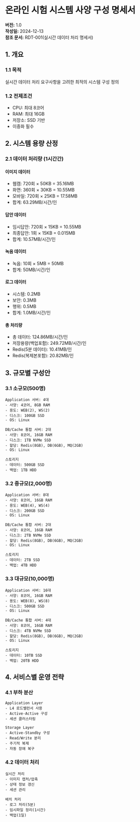 # 온라인 시험 시스템 사양 구성 명세서

**버전:** 1.0  
**작성일:** 2024-12-13  
**참조 문서:** RDT-001(실시간 데이터 처리 명세서)

## 1. 개요

### 1.1 목적

실시간 데이터 처리 요구사항을 고려한 최적의 시스템 구성 정의

### 1.2 전제조건

-   CPU: 최대 8코어
-   RAM: 최대 16GB
-   저장소: SSD 기반
-   이중화 필수

## 2. 시스템 용량 산정

### 2.1 데이터 처리량 (1시간간)

#### 이미지 데이터

-   웹캠: 720회 × 50KB = 35.16MB
-   화면: 360회 × 30KB = 10.55MB
-   모바일: 720회 × 25KB = 17.58MB
-   합계: 63.29MB/시간/인

#### 답안 데이터

-   임시답안: 720회 × 15KB = 10.55MB
-   최종답안: 1회 × 15KB = 0.015MB
-   합계: 10.57MB/시간/인

#### 녹음 데이터

-   녹음: 10회 × 5MB = 50MB
-   합계: 50MB/시간/인

#### 로그 데이터

-   시스템: 0.2MB
-   보안: 0.3MB
-   행위: 0.5MB
-   합계: 1.0MB/시간/인

#### 총 처리량

-   총 데이터: 124.86MB/시간/인
-   저장용량(백업포함): 249.72MB/시간/인
-   Redis(5분 데이터): 10.41MB/인
-   Redis(복제본포함): 20.82MB/인

## 3. 규모별 구성안

### 3.1 소규모(500명)

```
Application 서버: 4대
- 사양: 4코어, 8GB RAM
- 용도: WEB(2), WS(2)
- 디스크: 100GB SSD
- OS: Linux

DB/Cache 통합 서버: 2대
- 사양: 8코어, 16GB RAM
- 디스크: 1TB NVMe SSD
- 할당: Redis(8GB), DB(6GB), MQ(2GB)
- OS: Linux

스토리지
- 데이터: 500GB SSD
- 백업: 1TB HDD
```

### 3.2 중규모(2,000명)

```
Application 서버: 8대
- 사양: 8코어, 16GB RAM
- 용도: WEB(4), WS(4)
- 디스크: 200GB SSD
- OS: Linux

DB/Cache 통합 서버: 2대
- 사양: 8코어, 16GB RAM
- 디스크: 2TB NVMe SSD
- 할당: Redis(8GB), DB(6GB), MQ(2GB)
- OS: Linux

스토리지
- 데이터: 2TB SSD
- 백업: 4TB HDD
```

### 3.3 대규모(10,000명)

```
Application 서버: 16대
- 사양: 8코어, 16GB RAM
- 용도: WEB(8), WS(8)
- 디스크: 500GB SSD
- OS: Linux

DB/Cache 통합 서버: 4대
- 사양: 8코어, 16GB RAM
- 디스크: 4TB NVMe SSD
- 할당: Redis(8GB), DB(6GB), MQ(2GB)
- OS: Linux

스토리지
- 데이터: 10TB SSD
- 백업: 20TB HDD
```

## 4. 서비스별 운영 전략

### 4.1 부하 분산

```
Application Layer
- L4 로드밸런서 사용
- Active-Active 구성
- 세션 클러스터링

Storage Layer
- Active-Standby 구성
- Read/Write 분리
- 주기적 복제
- 자동 장애 복구
```

### 4.2 데이터 처리

```
실시간 처리
- 이미지 캡처/압축
- 상태 정보 갱신
- 세션 관리

배치 처리
- 로그 처리(5분)
- 임시파일 정리(1시간)
- 백업(1일)
```
